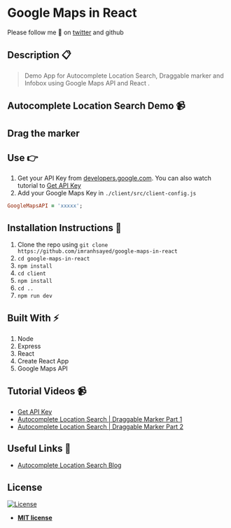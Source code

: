 


# Google Maps in React


Please follow me 🙏 on [twitter](https://twitter.com/imranhsayed) and github

## Description 📋

> Demo App for Autocomplete Location Search, Draggable marker and Infobox using Google Maps API and React .



## Autocomplete Location Search Demo 📹



## Drag the marker



## Use 👉

1. Get your API Key from [developers.google.com](https://developers.google.com/maps/documentation/javascript/get-api-key).
   You can also watch tutorial to [Get API Key](https://www.youtube.com/watch?v=yhhkNtdg5x0&feature=youtu.be)
2. Add your Google Maps Key in `./client/src/client-config.js`

```ruby
GoogleMapsAPI = 'xxxxx';

```

## Installation Instructions 🔧

1. Clone the repo using `git clone https://github.com/imranhsayed/google-maps-in-react`
2. `cd google-maps-in-react`
3. `npm install`
4. `cd client`
5. `npm install`
6. `cd ..`
7. `npm run dev`

## Built With ⚡️

1. Node
2. Express
3. React
4. Create React App
5. Google Maps API

## Tutorial Videos 📹

* [Get API Key](https://www.youtube.com/watch?v=yhhkNtdg5x0&feature=youtu.be)
* [Autocomplete Location Search | Draggable Marker Part 1](https://youtu.be/4z4hxEHlsxc)
* [Autocomplete Location Search | Draggable Marker Part 2](https://youtu.be/xIYAV6IP4gA)

## Useful Links 🔗

* [Autocomplete Location Search Blog](https://codeytek.com/google-maps-in-react-autocomplete-location-search-draggable-marker-marker-infobox/)

## License

[![License](http://img.shields.io/:license-mit-blue.svg?style=flat-square)](http://badges.mit-license.org)

- **[MIT license](http://opensource.org/licenses/mit-license.php)**
